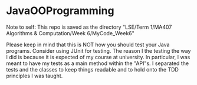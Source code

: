 # JavaOOProgramming

Note to self: This repo is saved as the directory "LSE/Term 1/MA407 Algorithms & Computation/Week 6/MyCode_Week6"

Please keep in mind that this is NOT how you should test your Java programs. Consider using JUnit for testing.
The reason I the testing the way I did is because it is expected of my course at university. In particular, I was meant to have my tests as a main method within the "API"s.
I separated the tests and the classes to keep things readable and to hold onto the TDD principles I was taught.